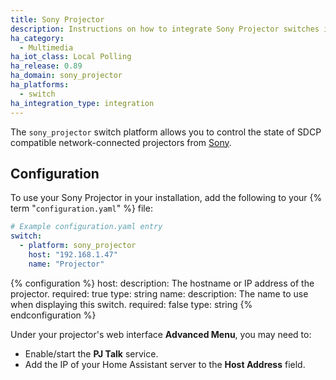 ```yaml
---
title: Sony Projector
description: Instructions on how to integrate Sony Projector switches into Home Assistant.
ha_category:
  - Multimedia
ha_iot_class: Local Polling
ha_release: 0.89
ha_domain: sony_projector
ha_platforms:
  - switch
ha_integration_type: integration
---
```


The `sony_projector` switch platform allows you to control the state of SDCP compatible network-connected projectors from [Sony](https://www.sony.com/).

## Configuration

To use your Sony Projector in your installation, add the following to your {% term "`configuration.yaml`" %} file:

```yaml
# Example configuration.yaml entry
switch:
  - platform: sony_projector
    host: "192.168.1.47"
    name: "Projector"
```

{% configuration %}
host:
  description: The hostname or IP address of the projector.
  required: true
  type: string
name:
  description: The name to use when displaying this switch.
  required: false
  type: string
{% endconfiguration %}

Under your projector's web interface **Advanced Menu**, you may need to:
- Enable/start the **PJ Talk** service.
- Add the IP of your Home Assistant server to the **Host Address** field.
